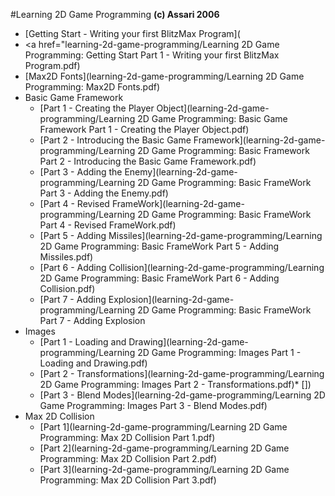 #Learning 2D Game Programming
**(c) Assari 2006**

* [Getting Start - Writing your first BlitzMax Program](<li><a href="learning-2d-game-programming/Learning 2D Game Programming: Getting Start Part 1 - Writing your first BlitzMax Program.pdf)
* [Max2D Fonts](learning-2d-game-programming/Learning 2D Game Programming: Max2D Fonts.pdf)
* Basic Game Framework
  * [Part 1 - Creating the Player Object](learning-2d-game-programming/Learning 2D Game Programming: Basic Game Framework Part 1 - Creating the Player Object.pdf)
  * [Part 2 - Introducing the Basic Game Framework](learning-2d-game-programming/Learning 2D Game Programming: Basic Framework Part 2 - Introducing the Basic Game Framework.pdf)
  * [Part 3 - Adding the Enemy](learning-2d-game-programming/Learning 2D Game Programming: Basic FrameWork Part 3 - Adding the Enemy.pdf)
  * [Part 4 - Revised FrameWork](learning-2d-game-programming/Learning 2D Game Programming: Basic FrameWork Part 4 - Revised FrameWork.pdf)
  * [Part 5 - Adding Missiles](learning-2d-game-programming/Learning 2D Game Programming: Basic FrameWork Part 5 - Adding Missiles.pdf)
  * [Part 6 - Adding Collision](learning-2d-game-programming/Learning 2D Game Programming: Basic FrameWork Part 6 - Adding Collision.pdf)
  * [Part 7 - Adding Explosion](learning-2d-game-programming/Learning 2D Game Programming: Basic FrameWork Part 7 - Adding Explosion
* Images
  * [Part 1 - Loading and Drawing](learning-2d-game-programming/Learning 2D Game Programming: Images Part 1 - Loading and Drawing.pdf)
  * [Part 2 - Transformations](learning-2d-game-programming/Learning 2D Game Programming: Images Part 2 - Transformations.pdf)* [])
  * [Part 3 - Blend Modes](learning-2d-game-programming/Learning 2D Game Programming: Images Part 3 - Blend Modes.pdf)
* Max 2D Collision
  * [Part 1](learning-2d-game-programming/Learning 2D Game Programming: Max 2D Collision Part 1.pdf)
  * [Part 2](learning-2d-game-programming/Learning 2D Game Programming: Max 2D Collision Part 2.pdf)
  * [Part 3](learning-2d-game-programming/Learning 2D Game Programming: Max 2D Collision Part 3.pdf)


